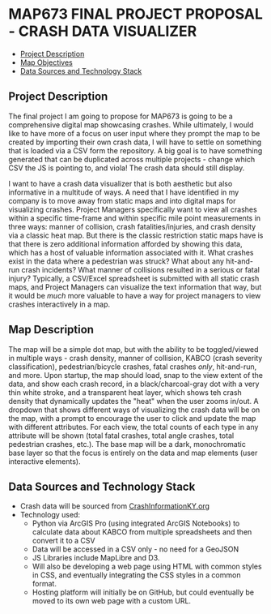 # MAP673 FINAL PROJECT PROPOSAL - CRASH DATA VISUALIZER 

<!-- TOC -->

- [Project Description](#project-description)
- [Map Objectives](#map-description)
- [Data Sources and Technology Stack](#data-sources-tech-stack)

<!-- /TOC -->

## Project Description

The final project I am going to propose for MAP673 is going to be a comprehensive digital map showcasing crashes. While ultimately, I would like to have more of a focus on user input where they prompt the map to be created by importing their own crash data, I will have to settle on something that is loaded via a CSV form the repository. A big goal is to have something generated that can be duplicated across multiple projects - change which CSV the JS is pointing to, and viola! The crash data should still display. 

I want to have a crash data visualizer that is both aesthetic but also informative in a multitude of ways. A need that I have identified in my company is to move away from static maps and into digital maps for visualizing crashes. Project Managers specifically want to view all crashes within a specific time-frame and within specific mile point measurements in three ways: manner of collision, crash fatalities/injuries, and crash density via a classic heat map. But there is the classic restriction static maps have is that there is zero additional information afforded by showing this data, which has a host of valuable information associated with it. What crashes exist in the data where a pedestrian was struck? What about any hit-and-run crash incidents? What manner of collisions resulted in a serious or fatal injury? Typically, a CSV/Excel spreadsheet is submitted with all static crash maps, and Project Managers can visualize the text information that way, but it would be *much* more valuable to have a way for project managers to view crashes interactively in a map. 

## Map Description

The map will be a simple dot map, but with the ability to be toggled/viewed in multiple ways - crash density, manner of collision, KABCO (crash severity classification), pedestrian/bicycle crashes, fatal crashes *only*, hit-and-run, and more. Upon startup, the map should load, snap to the view extent of the data, and show each crash record, in a black/charcoal-gray dot with a very thin white stroke, and a transparent heat layer, which shows teh crash density that dynamically updates the "heat" when the user zooms in/out. A dropdown that shows different ways of visualizing the crash data will be on the map, with a prompt to encourage the user to click and update the map with different attributes. For each view, the total counts of each type in any attribute will be shown (total fatal crashes, total angle crashes, total pedestrian crashes, etc.). The base map will be a dark, monochromatic base layer so that the focus is entirely on the data and map elements (user interactive elements). 

## Data Sources and Technology Stack

- Crash data will be sourced from [CrashInformationKY.org](https://crashinformationky.org/AdvancedSearch)
- Technology used:
    - Python via ArcGIS Pro (using integrated ArcGIS Notebooks) to calculate data about KABCO from multiple spreadsheets and then convert it to a CSV
    - Data will be accessed in a CSV only - no need for a GeoJSON 
    - JS Libraries include MapLibre and D3. 
    - Will also be developing a web page using HTML with common styles in CSS, and eventually integrating the CSS styles in a common format.
    - Hosting platform will initially be on GitHub, but could eventually be moved to its own web page with a custom URL. 